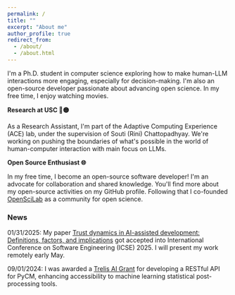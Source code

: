 ```yaml
---
permalink: /
title: ""
excerpt: "About me"
author_profile: true
redirect_from: 
  - /about/
  - /about.html
---
```


I'm a Ph.D. student in computer science exploring how to make human-LLM interactions more engaging, especially for decision-making. I'm also an open-source developer passionate about advancing open science. In my free time, I enjoy watching movies.


**Research at USC 🔴🟡**

As a Research Assistant, I'm part of the Adaptive Computing Experience (ACE) lab, under the supervision of Souti (Rini) Chattopadhyay. We're working on pushing the boundaries of what's possible in the world of human-computer interaction with main focus on LLMs.


**Open Source Enthusiast 🌐**

In my free time, I become an open-source software developer! I'm an advocate for collaboration and shared knowledge. You'll find more about my open-source activities on my GitHub profile. Following that I co-founded [OpenSciLab](https://openscilab.com/) as a community for open science.

### News

01/31/2025: My paper [Trust dynamics in AI-assisted development: Definitions, factors, and implications](https://www.amazon.science/publications/trust-dynamics-in-ai-assisted-development-definitions-factors-and-implications) got accepted into International Conference on Software Engineering (ICSE) 2025. I will present my work remotely early May.

09/01/2024: I was awarded a [Trelis AI Grant](https://trelis.com/trelis-ai-grants/) for developing a RESTful API for PyCM, enhancing accessibility to machine learning statistical post-processing tools.
